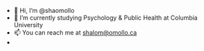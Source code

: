- 👋 Hi, I’m @shaomollo
- 🌱 I’m currently studying Psychology & Public Health at Columbia University
- 📫 You can reach me at shalom@omollo.ca
- 
<!---
shaomollo/shaomollo is a ✨ special ✨ repository because its `README.md` (this file) appears on your GitHub profile.
You can click the Preview link to take a look at your changes.
--->
